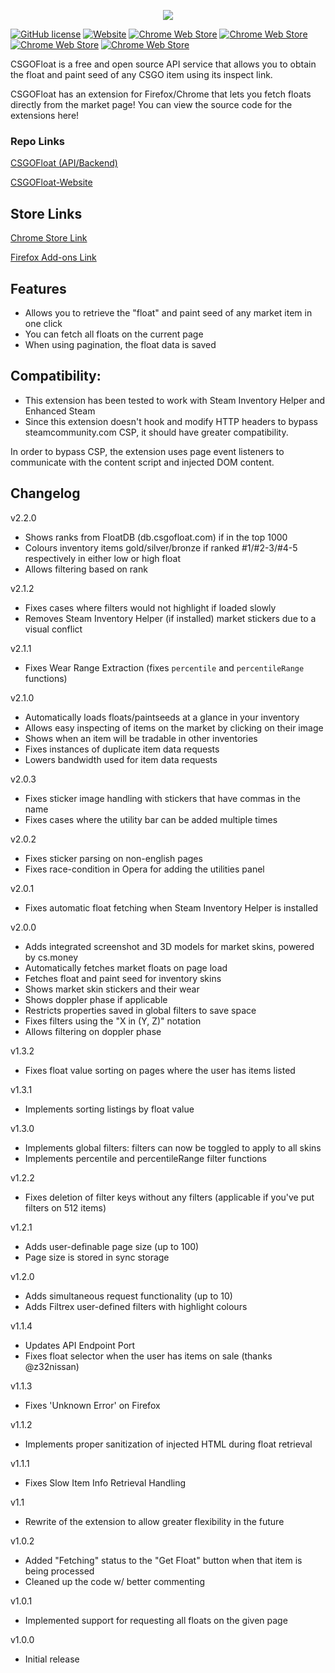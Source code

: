 <p align="center">
  <a href="https://csgofloat.com/">
    <img src="http://i.imgur.com/dzGQk7W.png"/>
  </a>
</p>

[![GitHub license](https://img.shields.io/badge/license-MIT-blue.svg)](https://raw.githubusercontent.com/Step7750/CSGOFloat/LICENSE)
[![Website](https://img.shields.io/website-up-down-green-red/https/csgofloat.com.svg)](https://csgofloat.com)
[![Chrome Web Store](https://img.shields.io/chrome-web-store/d/jjicbefpemnphinccgikpdaagjebbnhg.svg)](https://chrome.google.com/webstore/detail/csgofloat-market-checker/jjicbefpemnphinccgikpdaagjebbnhg)
[![Chrome Web Store](https://img.shields.io/chrome-web-store/stars/jjicbefpemnphinccgikpdaagjebbnhg.svg)](https://chrome.google.com/webstore/detail/csgofloat-market-checker/jjicbefpemnphinccgikpdaagjebbnhg)
[![Chrome Web Store](https://img.shields.io/chrome-web-store/rating-count/jjicbefpemnphinccgikpdaagjebbnhg.svg)](https://chrome.google.com/webstore/detail/csgofloat-market-checker/jjicbefpemnphinccgikpdaagjebbnhg)
[![Chrome Web Store](https://img.shields.io/chrome-web-store/price/jjicbefpemnphinccgikpdaagjebbnhg.svg)](https://chrome.google.com/webstore/detail/csgofloat-market-checker/jjicbefpemnphinccgikpdaagjebbnhg)

CSGOFloat is a free and open source API service that allows you to obtain the float and paint seed of any CSGO item using its inspect link.

CSGOFloat has an extension for Firefox/Chrome that lets you fetch floats directly from the market page! You can view the source code for the extensions here!

### Repo Links

[CSGOFloat (API/Backend)](https://github.com/Step7750/CSGOFloat)

[CSGOFloat-Website](https://github.com/Step7750/CSGOFloat-Website)

## Store Links
[Chrome Store Link](https://chrome.google.com/webstore/detail/csgofloat-market-checker/jjicbefpemnphinccgikpdaagjebbnhg)

[Firefox Add-ons Link](https://addons.mozilla.org/en-US/firefox/addon/csgofloat/)

## Features

* Allows you to retrieve the "float" and paint seed of any market item in one click
* You can fetch all floats on the current page
* When using pagination, the float data is saved

## Compatibility:
* This extension has been tested to work with Steam Inventory Helper and Enhanced Steam
* Since this extension doesn't hook and modify HTTP headers to bypass steamcommunity.com CSP, it should have greater compatibility.

In order to bypass CSP, the extension uses page event listeners to communicate with the content script and injected DOM content.

## Changelog

v2.2.0

* Shows ranks from FloatDB (db.csgofloat.com) if in the top 1000
* Colours inventory items gold/silver/bronze if ranked #1/#2-3/#4-5 respectively in either low or high float
* Allows filtering based on rank

v2.1.2

* Fixes cases where filters would not highlight if loaded slowly
* Removes Steam Inventory Helper (if installed) market stickers due to a visual conflict

v2.1.1

* Fixes Wear Range Extraction (fixes `percentile` and `percentileRange` functions)

v2.1.0

* Automatically loads floats/paintseeds at a glance in your inventory
* Allows easy inspecting of items on the market by clicking on their image
* Shows when an item will be tradable in other inventories
* Fixes instances of duplicate item data requests
* Lowers bandwidth used for item data requests

v2.0.3

* Fixes sticker image handling with stickers that have commas in the name
* Fixes cases where the utility bar can be added multiple times

v2.0.2

* Fixes sticker parsing on non-english pages
* Fixes race-condition in Opera for adding the utilities panel

v2.0.1

* Fixes automatic float fetching when Steam Inventory Helper is installed

v2.0.0

* Adds integrated screenshot and 3D models for market skins, powered by cs.money
* Automatically fetches market floats on page load
* Fetches float and paint seed for inventory skins
* Shows market skin stickers and their wear
* Shows doppler phase if applicable
* Restricts properties saved in global filters to save space
* Fixes filters using the "X in (Y, Z)" notation
* Allows filtering on doppler phase

v1.3.2

* Fixes float value sorting on pages where the user has items listed

v1.3.1

* Implements sorting listings by float value

v1.3.0

* Implements global filters: filters can now be toggled to apply to all skins
* Implements percentile and percentileRange filter functions

v1.2.2

* Fixes deletion of filter keys without any filters (applicable if you've put filters on 512 items)

v1.2.1

* Adds user-definable page size (up to 100)
* Page size is stored in sync storage

v1.2.0

* Adds simultaneous request functionality (up to 10)
* Adds Filtrex user-defined filters with highlight colours

v1.1.4
* Updates API Endpoint Port
* Fixes float selector when the user has items on sale (thanks @z32nissan)

v1.1.3
* Fixes 'Unknown Error' on Firefox

v1.1.2
* Implements proper sanitization of injected HTML during float retrieval

v1.1.1
* Fixes Slow Item Info Retrieval Handling

v1.1
* Rewrite of the extension to allow greater flexibility in the future

v1.0.2
* Added "Fetching" status to the "Get Float" button when that item is being processed
* Cleaned up the code w/ better commenting

v1.0.1
* Implemented support for requesting all floats on the given page

v1.0.0
* Initial release
